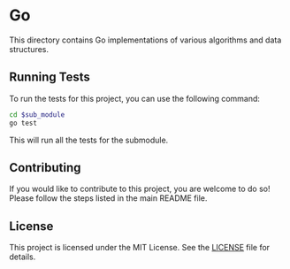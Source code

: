 # Go

This directory contains Go implementations of various algorithms and data structures.

## Running Tests

To run the tests for this project, you can use the following command:

```bash
cd $sub_module
go test
```

This will run all the tests for the submodule.

## Contributing

If you would like to contribute to this project, you are welcome to do so! Please follow the steps listed in the main README file.

## License

This project is licensed under the MIT License. See the [LICENSE](../LICENSE) file for details.


